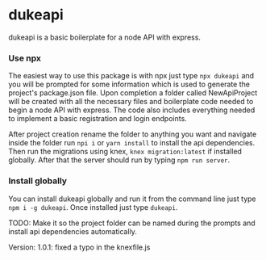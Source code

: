# dukeapi

dukeapi is a basic boilerplate for a node API with express.

### Use npx
The easiest way to use this package is with npx just type `npx dukeapi` and you will be prompted for some information which is used to generate the project's package.json file. Upon completion a folder called NewApiProject will be created with all the necessary files and boilerplate code needed to begin a node API with express. The code also includes everything needed to implement a basic registration and login endpoints.

After project creation rename the folder to anything you want and navigate inside the folder run `npi i` or `yarn install` to install the api dependencies. Then run the migrations using knex, `knex migration:latest` if installed globally. After that the server should run by typing `npm run server`.

### Install globally 

You can install dukeapi globally and run it from the command line just type `npm i -g dukeapi`. Once installed just type `dukeapi`.


TODO: Make it so the project folder can be named during the prompts and install api dependencies automatically.

Version: 1.0.1: fixed a typo in the knexfile.js


